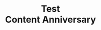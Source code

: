 ---
category: "Test News"
title: "Test<br /> Content Anniversary"
img: "https://images.unsplash.com/photo-1519682337058-a94d519337bc?ixlib=rb-1.2.1&ixid=MnwxMjA3fDB8MHxzZWFyY2h8OXx8Ym9va3N8ZW58MHx8MHx8&auto=format&fit=crop&w=800&q=60"
readMoreLink: "/"
---